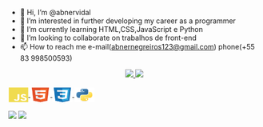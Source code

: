 - 👋 Hi, I’m @abnervidal
- 👀 I’m interested in further developing my career as a programmer
- 🌱 I’m currently learning HTML,CSS,JavaScript e Python
- 💞️ I’m looking to collaborate on trabalhos de front-end
- 📫 How to reach me e-mail(abnernegreiros123@gmail.com) phone(+55 83 998500593)

<div align="center">
  <a href="https://github.com/abnervidal">
  <img height="150em" src="https://github-readme-stats.vercel.app/api?username=abnervidal&show_icons=true&theme=dark&include_all_commits=true&count_private=true"/>
  <img height="150em" src="https://github-readme-stats.vercel.app/api/top-langs/?username=abnervidal&layout=compact&langs_count=7&theme=dark"/>
</div>
<div style="display: inline_block"><br>
  <img align="center" alt="Js" height="30" width="40" src="https://raw.githubusercontent.com/devicons/devicon/master/icons/javascript/javascript-plain.svg">
  <img align="center" alt="HTML" height="30" width="40" src="https://raw.githubusercontent.com/devicons/devicon/master/icons/html5/html5-original.svg">
  <img align="center" alt="CSS" height="30" width="40" src="https://raw.githubusercontent.com/devicons/devicon/master/icons/css3/css3-original.svg">
  <img align="center" alt="Python" height="30" width="40" src="https://raw.githubusercontent.com/devicons/devicon/master/icons/python/python-original.svg">
</div>
  
<br>
 
<div> 
  <a href = "abnernegreiros123@gmail.com"><img src="https://img.shields.io/badge/-Gmail-%23333?style=for-the-badge&logo=gmail&logoColor=white" target="_blank"></a>
  <a href="https://www.linkedin.com/in/abner-vidal-41a56a167/" target="_blank"><img src="https://img.shields.io/badge/-LinkedIn-%230077B5?style=for-the-badge&logo=linkedin&logoColor=white" target="_blank"></a> 
 
</div>
